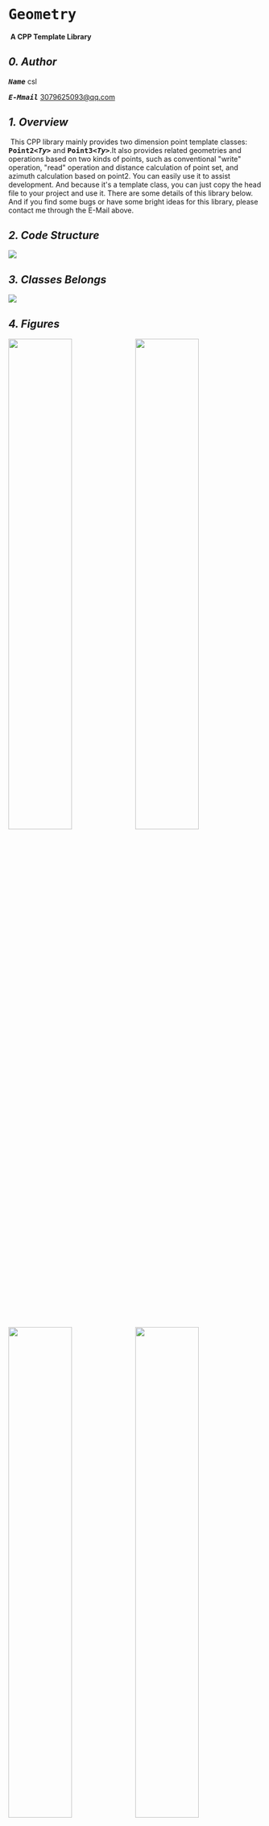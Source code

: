 # <kbd>__Geometry__</kbd> 

​                                            __A CPP Template Library__

## ***0. Author***

<kbd>___Name___</kbd> csl  

<kbd>___E-Mmail___</kbd> 3079625093@qq.com

## ***1. Overview***

​	This CPP library mainly provides two dimension point template classes: <kbd>__Point2<_Ty>___</kbd> and <kbd>__Point3<_Ty>___</kbd>.It also provides related geometries and operations based on two kinds of points, such as conventional "write" operation, "read" operation and distance calculation of point set, and azimuth calculation based on point2. You can easily use it to assist development. And because it's a template class, you can just copy the head file to your project and use it. 
​	There are some details of this library below. And if you find some bugs or have some bright ideas for this library, please contact me through the E-Mail above.

## ***2. Code Structure***

<img src="./imgs/struct.png">

## ***3. Classes Belongs***

<img src="./imgs/belongs.png">

## ***4. Figures***

<img src="./imgs/point.png" width="50%"><img src="./imgs/line.png" width="50%">

<img src="./imgs/linestring.png" width="50%"><img src="./imgs/rectangle.png" width="50%">

<img src="./imgs/polygon.png" width="50%"><img src="./imgs/triangle.png" width="50%">

## ***5. Using example***

### <kbd>__Point2<_Ty>___</kbd>

```cpp
void foo_point2()
{
    PointSet2f ps;
    ps.push_back({0.6, 0.4});
    ps.push_back({1.9, 2.7});
    ps.push_back({0.6, 0.4});
    ps.push_back({1.9, 2.7});
    try
    {
        // distance between tow points
        std::cout << distance(ps.front(), ps.back()) << std::endl;
        // write and read point data
        // way one.
        // default write mode : std::ios::out | std::ios::binary
        ps.write("../output/point2.bin");
        ps.clear();
        // default read mode : std::ios::in | std::ios::binary
        ps.read("../output/point2.bin");
        // way two.
        // write mode : std::ios::out
        ps.write("../output/point2.txt", std::ios::out);
        ps.clear();
        // read mode : std::ios::in
        ps.read("../output/point2.txt", std::ios::in);
        // print points
        for (const auto &elem : ps)
        {
            std::cout << elem << std::endl;
        }
    }
    catch (const std::exception &e)
    {
        std::cerr << e.what() << '\n';
    }
    return;
}
/** output
 * 2.64197
 * [0.6, 0.4]
 * [1.9, 2.7]
 * [0.6, 0.4]
 * [1.9, 2.7]
 */
```

### <kbd>__Point3<_Ty>___</kbd>  

```cpp
void foo_point3()
{
    PointSet3f ps;
    ps.push_back({0.6, 0.4, 1.1});
    ps.push_back({1.9, 2.7, 2.3});
    ps.push_back({0.6, 0.4, 1.1});
    ps.push_back({1.9, 2.7, 2.3});
    try
    {
        // distance between tow points
        std::cout << distance(ps.front(), ps.back()) << std::endl;
        // write and read point data
        // way one.
        // default write mode : std::ios::out | std::ios::binary
        ps.write("../output/point3.bin");
        ps.clear();
        // default read mode : std::ios::in | std::ios::binary
        ps.read("../output/point3.bin");

        // way two.
        // write mode : std::ios::out
        ps.write("../output/point3.txt", std::ios::out);
        ps.clear();
        // read mode : std::ios::in
        ps.read("../output/point3.txt", std::ios::in);
        // print points
        for (const auto &elem : ps)
        {
            std::cout << elem << std::endl;
        }
    }
    catch (const std::exception &e)
    {
        std::cerr << e.what() << '\n';
    }
    return;
}
/** output
 * 2.90172
 * [0.6, 0.4, 1.1]
 * [1.9, 2.7, 2.3]
 * [0.6, 0.4, 3.5]
 * [1.9, 2.7, 4.6]
 */
```

### <kbd>__PointSet23<_Ty>___</kbd>  
```cpp
void foo_pointset23()
{
    PointSet2f ps;
    ps.push_back(Point2f(1, 2));
    ps.push_back(Point2f(2, 3));
    ps.write("../output/pointset.csv", std::ios::out);
    ps.clear();
    ps.read("../output/pointset.csv", std::ios::in);
    for (const auto &point : ps)
        std::cout << point << std::endl;
    return;
}
/** output
 * [1, 2]
 * [2, 3]
 */
```

### <kbd>__Point_cast<_Ty>___</kbd>  
```cpp
void foo_ponitCast_test()
{
    Point3f p(1, 2, 6);
    Point2f p2(2, 6);
    auto ary = static_cast<Point3f::ary_type>(p);
    auto ary2 = static_cast<Point2f::ary_type>(p2);

    std::cout << ary[0] << ',' << ary[1] << ',' << ary[2] << std::endl;
    std::cout << ary2[0] << ',' << ary2[1] << std::endl;

    std::cout << Point3f(ary) << std::endl;
    std::cout << Point2f(ary2) << std::endl;

    return;
}
/** output
 * 1,2,6
 * 2,6
 * [1, 2, 6]
 * [2, 6]
 */
```

### <kbd>__Triangle2<_Ty>___</kbd>  

```cpp
void foo_triangle2()
{
    ns_geo::Point2<double> points[3] = {
        Point2d(0, 0),
        Point2d(2, 2),
        Point2d(2, 0)};
    ns_geo::Triangle2d tri(points);
    std::cout << tri << std::endl;
    std::cout << "area : " << tri.area() << std::endl;
    std::cout << "perimeter : " << tri.perimeter() << std::endl;
    return;
}
/** output
 * {[0, 0], [2, 2], [2, 0]}
 * area : 2
 * perimeter : 6.82843
 */
```

### <kbd>__Triangle3<_Ty>___</kbd>  

```cpp
void foo_triangle3()
{
    ns_geo::Point3<double> points[3] = {
        Point3d(0, 0, 0),
        Point3d(2, 2, 2),
        Point3d(2, 0, 0)};
    ns_geo::Triangle3d tri(points);
    std::cout << tri << std::endl;
    std::cout << "area : " << tri.area() << std::endl;
    std::cout << "perimeter : " << tri.perimeter() << std::endl;
    return;
}
/** output
 * {[0, 0, 0], [2, 2, 2], [2, 0, 0]}
 * area : 2.82843
 * perimeter : 8.29253
 */
```

### <kbd>__Line2<_Ty>___</kbd>  

```cpp
void foo_line2()
{
    ns_geo::Line2d line(Point2d(0, 0), Point2d(2, 2));
    std::cout << line << std::endl;
    std::cout << "length : " << line.length() << std::endl;
    for (const auto &elem : line.points())
        std::cout << elem << std::endl;
    return;
}
/** output
 * {[0, 0], [2, 2]}
 * length : 2.82843
 * [0, 0]
 * [2, 2]
 */
```

### <kbd>__Line3<_Ty>___</kbd>  

```cpp
void foo_line3()
{
    ns_geo::Line3d line(Point3d(0, 0, 0), Point3d(2, 2, 2));
    std::cout << line << std::endl;
    std::cout << "length : " << line.length() << std::endl;
    for (const auto &elem : line.points())
        std::cout << elem << std::endl;
    return;
}
/** output
 * {[0, 0, 0], [2, 2, 2]}
 * length : 3.4641
 * [0, 0, 0]
 * [2, 2, 2]
 */
```

### <kbd>__Rectangle<_Ty>___</kbd>  

```cpp
void foo_rectangle()
{
    ns_geo::Rectangled rect(0, 4, 1, 0);
    std::cout << rect << std::endl;
    std::cout << "area : " << rect.area() << std::endl;
    std::cout << "peri : " << rect.perimeter() << std::endl;
    for (const auto &elem : rect.points())
        std::cout << elem << std::endl;
    return;
}
/** output
 * {[0, 4], [1, 0]}
 * area : 4
 * peri : 10
 * [0, 4]
 * [1, 0]
 */
```

### <kbd>__Polygon<_Ty>___</kbd>  

```cpp
void foo_polygon()
{
    Polygond polygon({Point2d(0, 0),
                      Point2d(0, 1),
                      Point2d(1, 1),
                      Point2d(1, 0)});
    std::cout << polygon << std::endl;
    std::cout << "perimeter : " << polygon.perimeter() << std::endl;
    return;
}
/** output
 * {[0, 0], [0, 1], [1, 1], [1, 0]}
 * perimeter : 4
 */
```

### <kbd>__LineString23<_Ty>___</kbd>  

```cpp
void foo_lineString23()
{
    LineString3d ls({Point3d(0, 0, 9),
                     Point3d(0, 1, 9),
                     Point3d(1, 1, 9),
                     Point3d(1, 0, 9)});
    std::cout << ls << std::endl;
    std::cout << ls.length() << std::endl;
    LineString2d ls2({Point2d(0, 9),
                      Point2d(1, 9),
                      Point2d(1, 9),
                      Point2d(0, 9)});
    std::cout << ls2 << std::endl;
    std::cout << ls2.length() << std::endl;
    return;
}
/** output
 * {[0, 0, 9], [0, 1, 9], [1, 1, 9], [1, 0, 9]}
 * 3
 * {[0, 9], [1, 9], [1, 9], [0, 9]}
 * 2
 */
```

### <kbd>__RefPoint23<_Ty>___</kbd>  

```cpp
void foo_refpoint23()
{
    double ary1[3] = {1, 2, 3};
    RefPoint3d p1(0, RefPoint3d::ary_type{0, 0, 0});
    RefPoint3d p2(1, ary1);
    std::cout << distance(p1, p2) << std::endl;
    std::cout << p1 << std::endl;

    double ary2[2] = {2, 3};
    RefPoint2d p3(0, RefPoint2d::ary_type{0, 0});
    RefPoint2d p4(1, ary2);
    std::cout << distance(p3, p4) << std::endl;
    std::cout << p3 << std::endl;
}
/** output
 * 3.74166
 * {0: [0, 0, 0]}
 * 3.60555
 * {0: [0, 0]}
 */
```

### <kbd>__RefPointSet23<_Ty>___</kbd>  

```cpp
void foo_refpointset23()
{
    double ary2[2] = {2, 3};
    RefPointSet2d rps2;
    rps2.insert({0, RefPoint2d::ary_type{0, 0}});
    rps2.insert({1, ary2});
    rps2.insert({2, RefPoint2d::ary_type{0, 0}});
    rps2.insert({4, ary2});
    for (const auto &refp : rps2)
        std::cout << refp.second << std::endl;
    std::cout << rps2.size() << std::endl;

    RefPointSet3d rps3;
    rps3.insert({0, RefPoint3d::ary_type{0, 0, 0}});
    rps3.insert({1, RefPoint3d::ary_type{0, 1, 0}});
    rps3.insert({2, RefPoint3d::ary_type{0, 0, 1}});
    rps3.insert({3, RefPoint3d::ary_type{1, 0, 0}});
    for (const auto &refp : rps3)
        std::cout << refp.second << std::endl;
    std::cout << rps3.size() << std::endl;
}
/** output
 * {0: [0, 0]}
 * {2: [0, 0]}
 * {4: [2, 3]}
 * {1: [2, 3]}
 * 4
 * {4: [1, 0, 0]}
 * {2: [0, 0, 1]}
 * {1: [0, 1, 0]}
 * {0: [0, 0, 0]}
 * 4
 */
```

### <kbd>__RefLine23<_Ty>___</kbd>  
```cpp
void foo_refline2()
{
    double ary2[2] = {2, 3};
    RefPointSet2d rps;
    rps.insert({0, RefPoint2d::ary_type{0, 0}});
    rps.insert({1, ary2});
    rps.insert({2, RefPoint2d::ary_type{0, 0}});
    rps.insert({4, ary2});
    for (const auto &refp : ps)
        std::cout << refp.second << std::endl;
    
    auto refline = rps.createRefLine2(0, 1);
    std::cout << refline << std::endl;
    std::cout << refline.length() << std::endl;
}
/** output
 * {0: [0, 0]}
 * {2: [0, 0]}
 * {4: [2, 3]}
 * {1: [2, 3]}
 * {0: [0, 0], 1: [2, 3]}
 * 3.60555
 */

void foo_refline3()
{
    RefPointSet3d rps;
    rps.insert({0, RefPoint3d::ary_type{0, 0, 0}});
    rps.insert({1, RefPoint3d::ary_type{0, 1, 0}});
    rps.insert({2, RefPoint3d::ary_type{0, 0, 1}});
    rps.insert({3, RefPoint3d::ary_type{1, 0, 0}});
    for (const auto &refp : ps)
        std::cout << refp.second << std::endl;
    
    auto refline = rps.createRefLine3(0, 1);
    std::cout << refline << std::endl;
    std::cout << refline.length() << std::endl;
    auto ary = refline.points();
}
/** output
 * {0: [0, 0, 0]}
 * {2: [0, 0, 1]}
 * {4: [1, 0, 0]}
 * {1: [0, 1, 0]}
 * {0: [0, 0, 0], 1: [0, 1, 0]}
 * 1
 */
```


### <kbd>__RefRectangle<_Ty>___</kbd>  

```cpp
void foo_refrectangle()
{
    double ary2[2] = {2, 3};
    RefPointSet2d rps;
    rps.insert({0, RefPoint2d::ary_type{0, 0}});
    rps.insert({1, ary2});
    rps.insert({2, RefPoint2d::ary_type{0, 0}});
    rps.insert({4, ary2});
    for (const auto &refp : rps)
        std::cout << refp.second << std::endl;
    
    auto rect = rps.createRefRectangle(0, 1);
    std::cout << rect << std::endl;
    std::cout << rect.area() << std::endl;
    std::cout << rect.perimeter() << std::endl;
}
/** output
 * {0: [0, 0]}
 * {2: [0, 0]}
 * {4: [2, 3]}
 * {1: [2, 3]}
 * {0: [0, 0], 1: [2, 3]}
 * 6
 * 10
 */
```

### <kbd>__RefTriangle23<_Ty>___</kbd>  

```cpp
void foo_reftriangle2()
{
    double ary2[2] = {2, 3};
    RefPointSet2d rps;
    rps.insert({0, RefPoint2d::ary_type{0, 0}});
    rps.insert({1, ary2});
    rps.insert({2, RefPoint2d::ary_type{0, 0}});
    rps.insert({4, ary2});
    for (const auto &refp : rps)
        std::cout << refp.second << std::endl;
    auto tri = rps.createRefTriangle2(0, 1, 2);
    
    std::cout << tri << std::endl;
    std::cout << tri.perimeter() << std::endl;
    std::cout << tri.area() << std::endl;
}
/** output
 * {0: [0, 0]}
 * {2: [0, 2]}
 * {4: [3, 0]}
 * {1: [1, 0]}
 * {0: [0, 0], 1: [1, 0], 2: [0, 2]}
 * 5.23607
 * 1
 */

void foo_reftriangle3()
{
    RefPointSet3d rps;
    rps.insert({0, RefPoint3d::ary_type{0, 0, 0}});
    rps.insert({1, RefPoint3d::ary_type{0, 1, 0}});
    rps.insert({2, RefPoint3d::ary_type{0, 0, 1}});
    rps.insert({3, RefPoint3d::ary_type{1, 0, 0}});
    for (const auto &refp : rps)
        std::cout << refp.second << std::endl;
    
    auto tri = rps.createRefTriangle3(0, 1, 2);
    std::cout << tri << std::endl;
    std::cout << tri.area() << std::endl;
    std::cout << tri.perimeter() << std::endl;
}
/** output
 * {0: [0, 0, 0]}
 * {2: [0, 0, 1]}
 * {4: [1, 0, 0]}
 * {1: [0, 1, 0]}
 * {0: [0, 0, 0], 1: [0, 1, 0], 2: [0, 0, 1]}
 * 0.5
 * 3.41421
 */
```

### <kbd>__RefPolygon<_Ty>___</kbd>  

```cpp
void foo_refpolygon()
{
    RefPointSet2d rps;
    rps.insert({0, RefPoint2d::ary_type{0, 0}});
    rps.insert({1, RefPoint2d::ary_type{1, 0}});
    rps.insert({2, RefPoint2d::ary_type{1, 1}});
    rps.insert({4, RefPoint2d::ary_type{0, 1}});
    
    auto polygon = rps.createRefPolygon({0, 1, 2, 4});
    std::cout << polygon << std::endl;
    std::cout << "perimeter : " << polygon.perimeter() << std::endl;
}
/** output
 * {0: [0, 0], 1: [1, 0], 2: [1, 1], 4: [0, 1]}
 * perimeter : 4
 */
```

### <kbd>__RefLinestring23<_Ty>___</kbd>  

```cpp
void foo_reflinestring2()
{
    RefPointSet2d rps;
    rps.insert({0, RefPoint2d::ary_type{0, 0}});
    rps.insert({1, RefPoint2d::ary_type{1, 0}});
    rps.insert({2, RefPoint2d::ary_type{1, 1}});
    rps.insert({4, RefPoint2d::ary_type{0, 1}});
    
    auto ls = rps.createRefLineString2({0, 1, 2, 4});
    std::cout << ls << std::endl;
    std::cout << "length : " << ls.length() << std::endl;
}
/** output
 * {0: [0, 0], 1: [1, 0], 2: [1, 1], 4: [0, 1]}
 * length : 3
 */

void foo_reflinestring3()
{
    RefPointSet3d rps;
    rps.insert({0, RefPoint3d::ary_type{0, 0, 0}});
    rps.insert({1, RefPoint3d::ary_type{0, 1, 0}});
    rps.insert({2, RefPoint3d::ary_type{0, 0, 1}});
    rps.insert({3, RefPoint3d::ary_type{1, 0, 0}});
    
    auto ls = rps.createRefLineString3({0, 1, 2, 4});
    std::cout << ls << std::endl;
    std::cout << "length : " << ls.length() << std::endl;
}
 /** output
  * {0: [0, 0, 0], 1: [0, 1, 0], 2: [0, 0, 1], 4: [1, 0, 0]}
  * length : 3.82843
  */
```

### <kbd>__RefPointSet_WriteRead23<_Ty>___</kbd>  

```cpp
void foo_refpointset2_write()
{
    RefPointSet2d rps;
    rps.insert({0, RefPoint2d::ary_type{0, 0}});
    rps.insert({1, RefPoint2d::ary_type{1, 0}});
    rps.insert({2, RefPoint2d::ary_type{1, 1}});
    rps.insert({4, RefPoint2d::ary_type{0, 1}});
    
    rps.write("../output/refpointset2.bin");
    rps.clear();
    rps.read("../output/refpointset2.bin");
    for (const auto &[id, refp] : rps)
        std::cout << refp << std::endl;
}
/** output
 * {1: [1, 0]}
 * {4: [0, 1]}
 * {2: [1, 1]}
 * {0: [0, 0]}
 */
void foo_refpointset3_write()
{
    RefPointSet3d rps;
    rps.insert({0, RefPoint3d::ary_type{0, 0, 0}});
    rps.insert({1, RefPoint3d::ary_type{0, 1, 0}});
    rps.insert({2, RefPoint3d::ary_type{0, 0, 1}});
    rps.insert({3, RefPoint3d::ary_type{1, 0, 0}});
    
    rps.write("../output/refpointset3.bin");
    rps.clear();
    rps.read("../output/refpointset3.bin");
    for (const auto &[id, refp] : rps)
        std::cout << refp << std::endl;
}
/** output
 * {1: [0, 1, 0]}
 * {4: [1, 0, 0]}
 * {2: [0, 0, 1]}
 * {0: [0, 0, 0]}
 */
```

For other implementation details, please refer to the source code.